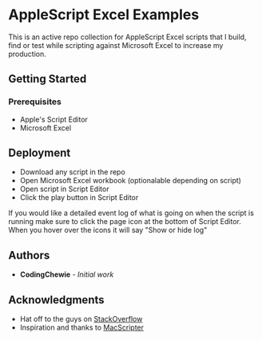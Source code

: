 # AppleScript Excel Examples
This is an active repo collection for AppleScript Excel scripts that I build, find or test while scripting against Microsoft Excel to increase my production.


## Getting Started

### Prerequisites
* Apple's Script Editor
* Microsoft Excel


## Deployment
* Download any script in the repo
* Open Microsoft Excel workbook (optionalable depending on script)
* Open script in Script Editor
* Click the play button in Script Editor

If you would like a detailed event log of what is going on when the script is running make sure to click the page icon at the bottom of Script Editor.  When you hover over the icons it will say "Show or hide log"


## Authors
* **CodingChewie** - *Initial work*


## Acknowledgments
* Hat off to the guys on [StackOverflow](https://stackoverflow.com/)
* Inspiration and thanks to [MacScripter](http://macscripter.net/)

